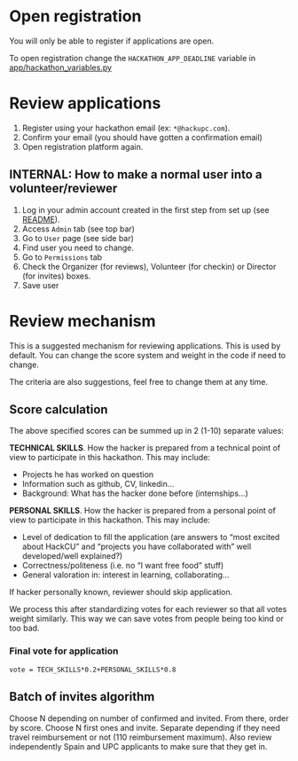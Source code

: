 # Open registration

You will only be able to register if applications are open. 

To open registration change the `HACKATHON_APP_DEADLINE` variable in [app/hackathon_variables.py](app/hackathon_variables.py)

# Review applications

1. Register using your hackathon email (ex: `*@hackupc.com`).
2. Confirm your email (you should have gotten a confirmation email)
3. Open registration platform again.

## INTERNAL: How to make a normal user into a volunteer/reviewer

1. Log in your admin account created in the first step from set up (see [README](README.md)). 
2. Access `Admin` tab (see top bar)
3. Go to `User` page (see side bar)
4. Find user you need to change.
5. Go to `Permissions` tab
6. Check the Organizer (for reviews), Volunteer (for checkin) or Director (for invites) boxes.
7. Save user

# Review mechanism

This is a suggested mechanism for reviewing applications. This is used by default. You can change the score system and weight in the code if need to change.

The criteria are also suggestions, feel free to change them at any time.

## Score calculation
The above specified scores can be summed up in 2 (1-10) separate values:

**TECHNICAL SKILLS**. How the hacker is prepared from a technical point of view to participate in this hackathon. This may include:
- Projects he has worked on question 
- Information such as github, CV, linkedin…
- Background: What has the hacker done before (internships…)

**PERSONAL SKILLS**. How the hacker is prepared from a personal point of view to participate in this hackathon. This may include:
- Level of dedication to fill the application (are answers to “most excited about HackCU” and “projects you have collaborated with” well developed/well explained?)
- Correctness/politeness (i.e. no “I want free food” stuff)
- General valoration in: interest in learning, collaborating...

If hacker personally known, reviewer should skip application.

We process this after standardizing votes for each reviewer so that all votes weight similarly. This way we can save votes from people being too kind or too bad.

### Final vote for application
`vote = TECH_SKILLS*0.2+PERSONAL_SKILLS*0.8`


## Batch of invites algorithm

Choose N depending on number of confirmed and invited. From there, order by score. Choose N first ones and invite.  Separate depending if they need travel reimbursement or not (110 reimbursement maximum). Also review independently Spain and UPC applicants to make sure that they get in.
